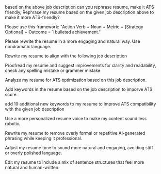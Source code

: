 based on the above job description can you rephrase resume, make it ATS friendly\,
Rephrase my resume based on the given job description above to make it more ATS-friendly?

Please use this framework: "Action Verb + Noun + Metric + [Strategy Optional] + Outcome = 1 bulleted achievement."

Please rewrite the resume in a more engaging and natural way. Use nondramatic language.

Rewrite my resume to align with the following job description

Proofread my resume and suggest improvements for clarity and readability, check any spelling mistake or grammer mistake

Analyze my resume for ATS optimization based on this job description.

Add keywords in the resume based on the job description to imporve ATS score.

add 10 additional new keywords to my resume to improve ATS compatibility with the given job description

Use a more personalized resume voice to make my content sound less robotic.

Rewrite my resume to remove overly formal or repetitive AI-generated phrasing while keeping it professional. 

Adjust my resume tone to sound more natural and engaging, avoiding stiff or overly polished language. 

Edit my resume to include a mix of sentence structures that feel more natural and human-written.

